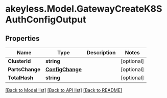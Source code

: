 # akeyless.Model.GatewayCreateK8SAuthConfigOutput
## Properties

Name | Type | Description | Notes
------------ | ------------- | ------------- | -------------
**ClusterId** | **string** |  | [optional] 
**PartsChange** | [**ConfigChange**](ConfigChange.md) |  | [optional] 
**TotalHash** | **string** |  | [optional] 

[[Back to Model list]](../README.md#documentation-for-models) [[Back to API list]](../README.md#documentation-for-api-endpoints) [[Back to README]](../README.md)

